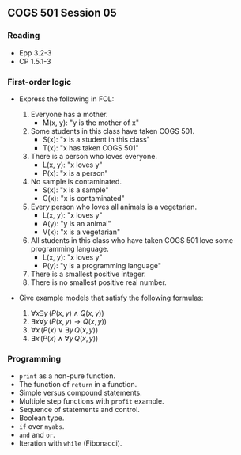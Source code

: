 COGS 501 Session 05
-------------------

### Reading
* Epp 3.2-3
* CP 1.5.1-3

### First-order logic

* Express the following in FOL:
   1. Everyone has a mother.
      * M(x, y): "y is the mother of x"
   2. Some students in this class have taken COGS 501.
      * S(x): "x is a student in this class"
      * T(x): "x has taken COGS 501"
   3. There is a person who loves everyone.
      * L(x, y): "x loves y"
      * P(x): "x is a person"
   4. No sample is contaminated.
      * S(x): "x is a sample"
      * C(x): "x is contaminated"
   5. Every person who loves all animals is a vegetarian.
      * L(x, y): "x loves y"
      * A(y): "y is an animal"
      * V(x): "x is a vegetarian"
   6. All students in this class who have taken COGS 501 love some programming language.
      * L(x, y): "x loves y"
      * P(y): "y is a programming language"
   7. There is a smallest positive integer.
   8. There is no smallest positive real number.

* Give example models that satisfy the following formulas:
   1.  $\forall x\exists y\,(P(x,y) \land Q(x,y))$
   2.  $\exists x\forall y\,(P(x,y)\rightarrow Q(x,y))$
   3.  $\forall x\,(P(x)\lor\exists y\,Q(x,y))$
   4. $\exists x\,(P(x)\land\forall y\,Q(x,y))$

### Programming
* `print` as a non-pure function.
* The function of `return` in a function.
* Simple versus compound statements.
* Multiple step functions with `profit` example.
* Sequence of statements and control.
* Boolean type.
* `if` over `myabs`.
* `and` and `or`.
* Iteration with `while` (Fibonacci).
